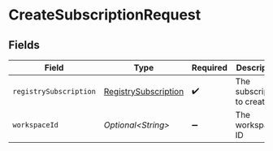 # CreateSubscriptionRequest


## Fields

| Field                                                               | Type                                                                | Required                                                            | Description                                                         |
| ------------------------------------------------------------------- | ------------------------------------------------------------------- | ------------------------------------------------------------------- | ------------------------------------------------------------------- |
| `registrySubscription`                                              | [RegistrySubscription](../../models/shared/RegistrySubscription.md) | :heavy_check_mark:                                                  | The subscription to create                                          |
| `workspaceId`                                                       | *Optional\<String>*                                                 | :heavy_minus_sign:                                                  | The workspace ID                                                    |